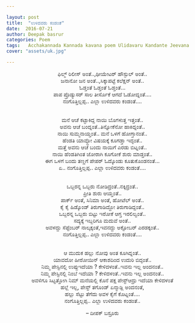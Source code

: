 ```yaml
---

layout: post
title:  "ಉಳಿದವರು ಕಂಡಂತೆ"
date:  2016-07-21
author: Deepak basrur
categories: Poem
tags:	Acchakannada Kannada kavana poem Ulidavaru Kandante Jeevana
cover: "assets/uk.jpg"

---
```


<p align="center">ಫಿಲ್ಮ್ ರಿಲೀಸ್ ಅಂತೆ..,ಥೀಯೇಟರ್ ಹೌಸ್ಫುಲ್ ಅಂತೆ..<br>
ಜನಾನೋ ಜನ ಅಂತೆ..,ಸಿಕ್ಕಾಪಟ್ಟೆ ಕಲೆಕ್ಷನ್ ಅಂತೆ..<br>
ಓಡ್ತಂತೆ ಓಡ್ತಂತೆ ಓಡ್ತಂತೆ…<br>
ಪಾಪ ಪ್ರೊಡ್ಯುಸರ್ ಸಾಲ ತೀರ್ಸೊಕೆ ಆಗದೆ ಓಡೋದ್ನಂತೆ….<br>
ನಂಗೊತ್ತಿಲ್ಲಪ್ಪ.. ಎಲ್ಲಾ ಉಳಿದವರು ಕಂಡಂತೆ….<br><br></p><!--more-->

<p align="center">ಮನೆ ಆಚೆ ಕಟ್ಟಾಕಿದ್ದ ನಾಯಿ ಬೊಗಳುತ್ತ ಇತ್ತಂತೆ..<br>
ಅವನು ಆಚೆ ಬಂದ್ನಂತೆ..ತಿನ್ನೋಕೆನೋ ಹಾಕಿದ್ನಂತೆ..<br>
ನಾಯಿ ಸುಮ್ಮನಾಯ್ತಂತೆ.. ಮನೆ ಒಳಗೆ ಹೋಗ್ತಾನಂತೆ..<br>
ಹೆಂಡತಿ ಯಾವ್ದೋ ವಿಷಯಕ್ಕೆ ಕೂಗಡ್ತಾ ಇದ್ಳಂತೆ..<br>
ಮತ್ತೆ ಅವನು ಆಚೆ ಬಂದು ನಾಯಿಗೆ ಎರಡು ಬಿಟ್ನಂತೆ..<br>
ನಾಯಿ ಹೆಂಡತಿಗಿಂತ ಜೋರಾಗಿ ಕೂಗೋಕೆ ಶುರು ಮಾಡ್ತಂತೆ..<br>
ಈಗ ಒಳಗೆ ಬಂದು ತಣ್ಣಗೆ ಪೇಪರ್ ಓದ್ಕೊಂಡು ಕೂತುಕೊಂಡನಂತೆ…<br>
ಏ.. ನಂಗೊತ್ತಿಲ್ಲಪ್ಪ.. ಎಲ್ಲಾ ಉಳಿದವರು ಕಂಡಂತೆ….<br><br></p>

<p align="center">ಒಬ್ಬರನ್ನ ಒಬ್ಬರು ನೋಡಿದ್ರಂತೆ..ನಕ್ಕಿದ್ರಂತೆ..<br>
ಪ್ರೀತಿ ಶುರು ಆಯ್ತಂತೆ..<br>
ಪಾರ್ಕ್ ಅಂತೆ, ಸಿನಿಮಾ ಅಂತೆ, ಹೋಟೆಲ್ ಅಂತೆ..<br>
ಕೈ ಕೈ ಹಿಡ್ಕೊಂಡ್ ತಿರುಗಾಡಿದ್ದೋ ತಿರುಗಾಡಿದ್ದಂತೆ..<br>
ಒಬ್ಬರನ್ನ ಒಬ್ಬರು ಬಿಟ್ಟು ಇರೋಕೆ ಆಗ್ತ ಇರಲಿಲ್ವಂತೆ..<br>
ಸದ್ಯಕ್ಕೆ ಇಬ್ಬರಿಗೂ ಮದುವೆ ಅಂತೆ..<br>
ಅವಳದ್ದು ಸೆಪ್ಟೆಂಬರ್ ನಾಲ್ಕಕ್ಕಂತೆ,ಇವನದ್ದು ಅಕ್ಟೋಬರ್ ಎರಡಕ್ಕಂತೆ..<br>
ನಂಗೊತ್ತಿಲ್ಲಪ್ಪ.. ಎಲ್ಲಾ ಉಳಿದವರು ಕಂಡಂತೆ….<br><br></p>

<p align="center">ಆ ಮುದುಕ ಹಲ್ಲು ನೋವು ಅಂತ ಕೂಗಿದ್ನಂತೆ..<br>
ಯಾವದೋ ಹೀರೋಯಿನ್ ಆಕಾಶದಿಂದ ಉದುರಿ ಬಿದ್ಳಂತೆ..<br>
ನಿಮ್ಮ ಪೇಸ್ಟಿನಲ್ಲಿ ಉಪ್ಪುಇದೆಯಾ ? ಕೇಳಿದಳಂತೆ..ಇವನು ಇಲ್ಲ ಅಂದನಂತೆ..<br>
ನಿಮ್ಮ ಪೇಸ್ಟಿನಲ್ಲಿ ನಿಂಬೆ ಇದೆಯಾ ? ಕೇಳಿದಳಂತೆ..ಇವನು ಇಲ್ಲ ಅಂದನಂತೆ..<br>
ಅವಳಿಗೂ ಸಿಟ್ಟತ್ತೋಗಿ ನಿಮ್ ಮನೆಯಲ್ಲಿ ಕೊನೆ ಪಕ್ಷ ಪೇಸ್ಟ್ಆದ್ರು ಇದೆಯಾ ಕೇಳಿದಳಂತೆ<br>
ಹಲ್ಲೆ ಇಲ್ಲ, ಪೇಸ್ಟ್ ತಗೊಂಡ್ ಏನ್ಮಾಡ್ಲಿ ಅಂದನಂತೆ,<br>
ಹಲ್ಲು ಸೆಟ್ಟು ತೆಗೆದು ಅವಳ ಕೈಗೆ ಕೊಟ್ನಂತೆ….<br>
ನಂಗೊತ್ತಿಲ್ಲಪ್ಪ.. ಎಲ್ಲಾ ಉಳಿದವರು ಕಂಡಂತೆ..<br></p>

<p align="center">– ದೀಪಕ್ ಬಸ್ರೂರು</p>
